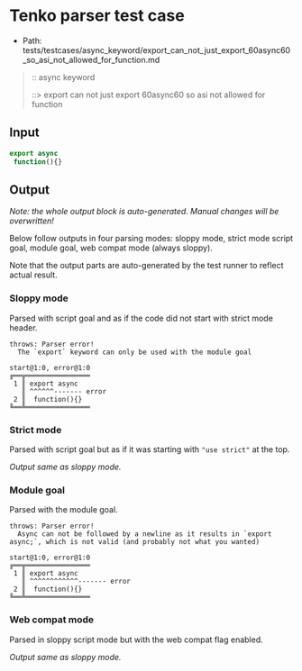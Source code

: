 # Tenko parser test case

- Path: tests/testcases/async_keyword/export_can_not_just_export_60async60_so_asi_not_allowed_for_function.md

> :: async keyword
>
> ::> export can not just export 60async60 so asi not allowed for function

## Input

`````js
export async 
 function(){}
`````

## Output

_Note: the whole output block is auto-generated. Manual changes will be overwritten!_

Below follow outputs in four parsing modes: sloppy mode, strict mode script goal, module goal, web compat mode (always sloppy).

Note that the output parts are auto-generated by the test runner to reflect actual result.

### Sloppy mode

Parsed with script goal and as if the code did not start with strict mode header.

`````
throws: Parser error!
  The `export` keyword can only be used with the module goal

start@1:0, error@1:0
╔══╦════════════════
 1 ║ export async
   ║ ^^^^^^------- error
 2 ║  function(){}
╚══╩════════════════

`````

### Strict mode

Parsed with script goal but as if it was starting with `"use strict"` at the top.

_Output same as sloppy mode._

### Module goal

Parsed with the module goal.

`````
throws: Parser error!
  Async can not be followed by a newline as it results in `export async;`, which is not valid (and probably not what you wanted)

start@1:0, error@1:0
╔══╦════════════════
 1 ║ export async
   ║ ^^^^^^^^^^^^------- error
 2 ║  function(){}
╚══╩════════════════

`````


### Web compat mode

Parsed in sloppy script mode but with the web compat flag enabled.

_Output same as sloppy mode._
